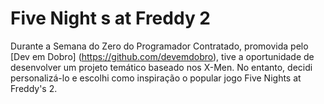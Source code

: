 # Five Night s at Freddy 2
Durante a Semana do Zero do Programador Contratado, promovida pelo [Dev em Dobro] (https://github.com/devemdobro), tive a oportunidade de desenvolver um projeto temático baseado nos X-Men. No entanto, decidi personalizá-lo e escolhi como inspiração o popular jogo Five Nights at Freddy's 2.
